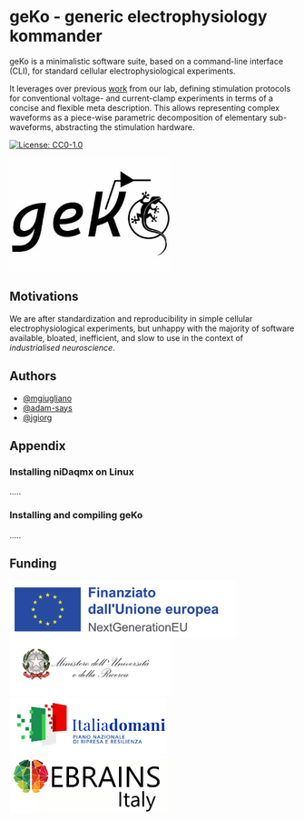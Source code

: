 
# geKo - generic electrophysiology kommander

geKo is a minimalistic software suite, based on a command-line interface (CLI), for standard cellular electrophysiological experiments.

It leverages over previous [work](https://www.sciencedirect.com/science/article/abs/pii/S0165027014001198) from our lab, defining stimulation protocols for conventional voltage- and current-clamp experiments in terms of a concise and flexible meta description. This allows representing complex waveforms as a piece-wise parametric decomposition of elementary sub-waveforms, abstracting the stimulation hardware. 


[![License: CC0-1.0](https://img.shields.io/badge/License-CC0_1.0-lightgrey.svg)](http://creativecommons.org/publicdomain/zero/1.0/)

<img src="/img/logo.jpg?raw=true" alt="geKo logo" height="200px">

## Motivations

We are after standardization and reproducibility in simple cellular electrophysiological experiments, but unhappy with the majority of software available, bloated, inefficient, and slow to use in the context of *industrialised neuroscience*.


## Authors

- [@mgiugliano](https://www.github.com/mgiugliano)
- [@adam-says](https://github.com/adam-says)
- [@jgiorg](https://github.com/jgiorg)


## Appendix

### Installing niDaqmx on Linux
.....

### Installing and compiling geKo
.....


## Funding

<img src="/img/EU.png?raw=true" alt="EU logo" height="100px"> <img src="/img/MUR.jpg?raw=true" alt="MUR logo" height="100px"> <img src="/img/PNRR.jpg?raw=true" alt="PNRR logo" height="100px"> 
<img src="/img/eBRAINSItaly.jpg?raw=true" alt="eBRAINS-Italy logo" height="100px">
